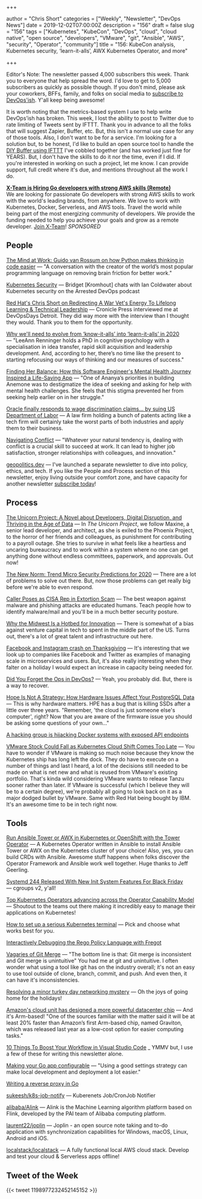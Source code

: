 +++

author = "Chris Short"
categories = ["Weekly", "Newsletter", "DevOps News"]
date = 2019-12-02T07:00:00Z
description = "156"
draft = false
slug = "156"
tags = ["Kubernetes", "KubeCon", "DevOps", "cloud", "cloud native", "open source", "developers", "VMware", "git", "Ansible", "AWS", "security", "Operator", "community"]
title = "156: KubeCon analysis, Kubernetes security, ‘learn-it-alls’, AWX Kubernetes Operator, and more"

+++

Editor's Note: The newsletter passed 4,000 subscribers this week. Thank you to everyone that help spread the word. I'd love to get to 5,000 subscribers as quickly as possible though. If you don't mind, please ask your coworkers, BFFs, family, and folks on social media to [subscribe to DevOps'ish](https://devopsish.com/subscribe/). Y'all keep being awesome!

It is worth noting that the metrics-based system I use to help write DevOps’ish has broken. This week, I lost the ability to post to Twitter due to rate limiting of Tweets sent by IFTTT. Thank you in advance to all the folks that will suggest Zapier, Buffer, etc. But, this isn't a normal use case for any of those tools. Also, I don't want to be for a service. I'm looking for a solution but, to be honest, I'd like to build an open source tool to handle the [DIY Buffer using IFTTT](https://chrisshort.net/drawings/diy-buffer-using-ifttt/) I've cobbled together (and has worked just fine for YEARS). But, I don't have the skills to do it nor the time, even if I did. If you're interested in working on such a project, let me know. I can provide support, full credit where it's due, and mentions throughout all the work I do.

[**X-Team is Hiring Go developers with strong AWS skills (Remote)**](https://x-team.com/remote-go-developer-jobs/?utm_source=devopsish&utm_medium=email-ad)  
We are looking for passionate Go developers with strong AWS skills to work with the world's leading brands, from anywhere. We love to work with Kubernetes, Docker, Serverless, and AWS tools. Travel the world while being part of the most energizing community of developers. We provide the funding needed to help you achieve your goals and grow as a remote developer. [Join X-Team](https://x-team.com/remote-go-developer-jobs/?utm_source=devopsish&utm_medium=email-ad)! *SPONSORED*

## People

[The Mind at Work: Guido van Rossum on how Python makes thinking in code easier](https://blog.dropbox.com/topics/work-culture/-the-mind-at-work--guido-van-rossum-on-how-python-makes-thinking) — "A conversation with the creator of the world’s most popular programming language on removing brain friction for better work."

[Kubernetes Security](https://www.arresteddevops.com/kubernetes-security/) — Bridget [Kromhout] chats with Ian Coldwater about Kubernetes security on the Arrested DevOps podcast

[Red Hat's Chris Short on Redirecting A War Vet's Energy To Lifelong Learning & Technical Leadership](https://cronicle.press/2019/11/29/redhats-chris-short-on-redirecting-a-war-vets-energy-to-lifelong-learning-technical-leadership/) — Cronicle Press interviewed me at DevOpsDays Detroit. They did way more with the interview than I thought they would. Thank you to them for the opportunity.

[Why we'll need to evolve from ‘know-it-alls’ into ‘learn-it-alls’ in 2020](https://www.siliconrepublic.com/careers/leann-renninger-workplaces-2020) — "LeeAnn Renninger holds a PhD in cognitive psychology with a specialisation in idea transfer, rapid skill acquisition and leadership development. And, according to her, there’s no time like the present to starting refocusing our ways of thinking and our measures of success."

[Finding Her Balance: How this Software Engineer's Mental Health Journey Inspired a Life-Saving App](https://peopleofcolorintech.com/career-growth/finding-her-balance-how-this-software-engineers-mental-health-journey-inspired-a-life-saving-app/) — "One of Ananya’s priorities in building Anemone was to destigmatize the idea of seeking and asking for help with mental health challenges. She feels that this stigma prevented her from seeking help earlier on in her struggle."

[Oracle finally responds to wage discrimination claims... by suing US Department of Labor](https://www.theregister.co.uk/2019/11/27/oracle_wage_discrimination/) — A law firm holding a bunch of patents acting like a tech firm will certainly take the worst parts of both industries and apply them to their business.

[Navigating Conflict](https://hbr.org/podcast/2019/11/navigating-conflict) — "Whatever your natural tendency is, dealing with conflict is a crucial skill to succeed at work. It can lead to higher job satisfaction, stronger relationships with colleagues, and innovation."

[geopolitics.dev](https://geopolitics.dev/) — I've launched a separate newsletter to dive into policy, ethics, and tech. If you like the People and Process section of this newsletter, enjoy living outside your comfort zone, and have capacity for another newsletter [subscribe today](https://geopolitics.dev/subscribe/)!

## Process

[The Unicorn Project: A Novel about Developers, Digital Disruption, and Thriving in the Age of Data](https://amzn.to/2XqekFl) — In *The Unicorn Project*, we follow Maxine, a senior lead developer, and architect, as she is exiled to the Phoenix Project, to the horror of her friends and colleagues, as punishment for contributing to a payroll outage. She tries to survive in what feels like a heartless and uncaring bureaucracy and to work within a system where no one can get anything done without endless committees, paperwork, and approvals. Out now!

[The New Norm: Trend Micro Security Predictions for 2020](https://www.trendmicro.com/vinfo/us/security/research-and-analysis/predictions/2020) — There are a lot of problems to solve out there. But, now those problems can get really big before we're able to even respond.

[Caller Poses as CISA Rep in Extortion Scam](https://www.us-cert.gov/ncas/current-activity/2019/11/29/caller-poses-cisa-rep-extortion-scam) — The best weapon against malware and phishing attacks are educated humans. Teach people how to identify malware/mail and you'll be in a much better security posture.

[Why the Midwest Is a Hotbed for Innovation](https://fortune.com/2019/11/15/chris-olsen-drive-capital/) — There is somewhat of a bias against venture capital in tech to spent in the middle part of the US. Turns out, there's a lot of great talent and infrastructure out here.

[Facebook and Instagram crash on Thanksgiving](https://www.theguardian.com/technology/2019/nov/28/facebook-instagram-crash-thanksgiving) — It's interesting that we look up to companies like Facebook and Twitter as examples of managing scale in microservices and users. But, it's also really interesting when they falter on a holiday I would expect an increase in capacity being needed for.

[Did You Forget the Ops in DevOps?](https://www.infoq.com/articles/did-you-forget-ops-in-devops/) — Yeah, you probably did. But, there is a way to recover.

[Hope Is Not A Strategy: How Hardware Issues Affect Your PostgreSQL Data](https://info.crunchydata.com/blog/hope-is-not-a-strategy-the-hpe-ssd-issues-and-protecting-your-postgresql-data) — This is why hardware matters. HPE has a bug that is killing SSDs after a little over three years. "Remember, 'the cloud is just someone else's computer', right? Now that you are aware of the firmware issue you should be asking some questions of your own..."

[A hacking group is hijacking Docker systems with exposed API endpoints](https://www.zdnet.com/article/a-hacking-group-is-hijacking-docker-systems-with-exposed-api-endpoints/)

[VMware Stock Could Fall as Kubernetes Cloud Shift Comes Too Late](https://www.barrons.com/articles/vmware-stock-cloud-containers-kubernetes-51574459195) — You have to wonder if VMware is making so much noise because they know the Kubernetes ship has long left the dock. They do have to execute on a number of things and last I heard, a lot of the decisions still needed to be made on what is net new and what is reused from VMware's existing portfolio. That's kinda wild considering VMware wants to release Tanzu sooner rather than later. If VMware is successful (which I believe they will be to a certain degree), we're probably all going to look back on it as a major dodged bullet by VMware. Same with Red Hat being bought by IBM. It's an awesome time to be in tech right now.

## Tools

[Run Ansible Tower or AWX in Kubernetes or OpenShift with the Tower Operator](https://www.jeffgeerling.com/blog/2019/run-ansible-tower-or-awx-kubernetes-or-openshift-tower-operator) — A Kubernetes Operator written in Ansible to install Ansible Tower or AWX on the Kubernetes cluster of your choice! Also, yes, you can build CRDs with Ansible. Awesome stuff happens when folks discover the Operator Framework and Ansible work well together. Huge thanks to Jeff Geerling.

[Systemd 244 Released With New Init System Features For Black Friday](https://www.phoronix.com/scan.php?page=news_item&px=systemd-244-released) — cgroups v2, y'all!

[Top Kubernetes Operators advancing across the Operator Capability Model](https://blog.openshift.com/top-kubernetes-operators-advancing-across-the-operator-capability-model/) — Shoutout to the teams out there making it incredibly easy to manage their applications on Kubernetes!

[How to set up a serious Kubernetes terminal](https://medium.com/free-code-camp/how-to-set-up-a-serious-kubernetes-terminal-dd07cab51cd4) — Pick and choose what works best for you.

[Interactively Debugging the Rego Policy Language with Fregot](https://www.fugue.co/blog/interactively-debugging-the-rego-policy-language-with-fregot)

[Vagaries of Git Merge](http://tycon.github.io/git-inconsistencies.html) — "The bottom line is that: Git merge is inconsistent and Git merge is unintuitive" You had me at git and unintuitive. I often wonder what using a tool like git has on the industry overall; it's not an easy to use tool outside of clone, branch, commit, and push. And even then, it can have it's inconsistencies.

[Resolving a minor turkey day networking mystery](https://rachelbythebay.com/w/2019/11/28/sb8200/) — Oh the joys of going home for the holidays!

[Amazon's cloud unit has designed a more powerful datacenter chip](https://venturebeat.com/2019/11/28/amazons-cloud-unit-has-designed-a-more-powerful-datacenter-chip/) — And it's Arm-based! "One of the sources familiar with the matter said it will be at least 20% faster than Amazon’s first Arm-based chip, named Graviton, which was released last year as a low-cost option for easier computing tasks."

[10 Things To Boost Your Workflow in Visual Studio Code](https://medium.com/better-programming/10-things-to-boost-your-workflow-in-visual-studio-code-1a64d20cc6e4) _ YMMV but, I use a few of these for writing this newsletter alone.

[Making your Go app configurable](https://travix.io/making-your-go-app-configurable-bb5e5f4a9df9) — "Using a good settings strategy can make local development and deployment a lot easier."

[Writing a reverse proxy in Go](https://developer20.com/writing-proxy-in-go/)

[sukeesh/k8s-job-notify](https://github.com/sukeesh/k8s-job-notify) — Kuberenets Job/CronJob Notifier

[alibaba/Alink](https://github.com/alibaba/Alink) — Alink is the Machine Learning algorithm platform based on Flink, developed by the PAI team of Alibaba computing platform.

[laurent22/joplin](https://github.com/laurent22/joplin) — Joplin - an open source note taking and to-do application with synchronization capabilities for Windows, macOS, Linux, Android and iOS.

[localstack/localstack](https://github.com/localstack/localstack) — A fully functional local AWS cloud stack. Develop and test your cloud & Serverless apps offline!

## Tweet of the Week

{{< tweet 1198977232452145152 >}}
